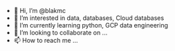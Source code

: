 - 👋 Hi, I’m @blakmc
- 👀 I’m interested in data, databases, Cloud databases
- 🌱 I’m currently learning python, GCP data engineering
- 💞️ I’m looking to collaborate on ...
- 📫 How to reach me ...

<!---
blakmc/blakmc is a ✨ special ✨ repository because its `README.md` (this file) appears on your GitHub profile.
You can click the Preview link to take a look at your changes.
--->
